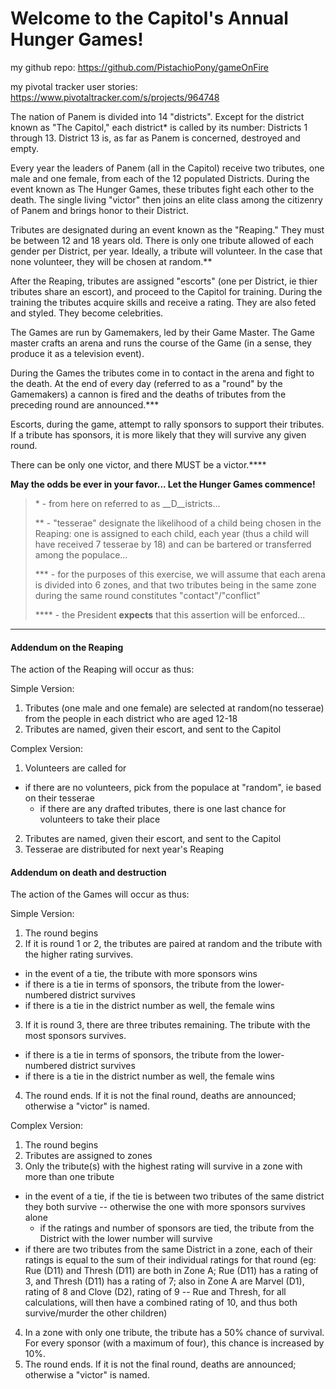   # Welcome to the Capitol's Annual Hunger Games!
  
  my github repo:
  https://github.com/PistachioPony/gameOnFire
  
  my pivotal tracker user stories: 
  https://www.pivotaltracker.com/s/projects/964748

The nation of Panem is divided into 14 "districts". Except for the district known as "The Capitol," each district* is called by its number: Districts 1 through 13. District 13 is, as far as Panem is concerned, destroyed and empty.

Every year the leaders of Panem (all in the Capitol) receive two tributes, one male and one female, from each of the 12 populated Districts. During the event known as The Hunger Games, these tributes fight each other to the death. The single living "victor" then joins an elite class among the citizenry of Panem and brings honor to their District.

Tributes are designated during an event known as the "Reaping." They must be between 12 and 18 years old. There is only one tribute allowed of each gender per District, per year. Ideally, a tribute will volunteer. In the case that none volunteer, they will be chosen at random.**

After the Reaping, tributes are assigned "escorts" (one per District, ie thier tributes share an escort), and proceed to the Capitol for training. During the training the tributes acquire skills and receive a rating. They are also feted and styled. They become celebrities.

The Games are run by Gamemakers, led by their Game Master. The Game master crafts an arena and runs the course of the Game (in a sense, they produce it as a television event).

During the Games the tributes come in to contact in the arena and fight to the death. At the end of every day (referred to as a "round" by the Gamemakers) a cannon is fired and the deaths of tributes from the preceding round are announced.***

Escorts, during the game, attempt to rally sponsors to support their tributes. If a tribute has sponsors, it is more likely that they will survive any given round.

There can be only one victor, and there MUST be a victor.****

**May the odds be ever in your favor... Let the Hunger Games commence!**

> &#42; - from here on referred to as __D__istricts...
>
> ** - "tesserae" designate the likelihood of a child being chosen in the Reaping: one is assigned to each child, each year (thus a child will have received 7 tesserae by 18) and can be bartered or transferred among the populace...
>
> *** - for the purposes of this exercise, we will assume that each arena is divided into 6 zones, and that two tributes being in the same zone during the same round constitutes "contact"/"conflict"
>
> **** - the President **expects** that this assertion will be enforced...

---

#### Addendum on the Reaping

The action of the Reaping will occur as thus:

Simple Version:

1. Tributes (one male and one female) are selected at random(no tesserae) from the people in each district who are aged 12-18
2. Tributes are named, given their escort, and sent to the Capitol

Complex Version:

1. Volunteers are called for
  * if there are no volunteers, pick from the populace at "random", ie based on their tesserae
    * if there are any drafted tributes, there is one last chance for volunteers to take their place
2. Tributes are named, given their escort, and sent to the Capitol
5. Tesserae are distributed for next year's Reaping

#### Addendum on death and destruction

The action of the Games will occur as thus:

Simple Version:

1. The round begins
2. If it is round 1 or 2, the tributes are paired at random and the tribute with the higher rating survives.
  * in the event of a tie, the tribute with more sponsors wins
  * if there is a tie in terms of sponsors, the tribute from the lower-numbered district survives
  * if there is a tie in the district number as well, the female wins
3. If it is round 3, there are three tributes remaining. The tribute with the most sponsors survives.
  * if there is a tie in terms of sponsors, the tribute from the lower-numbered district survives
  * if there is a tie in the district number as well, the female wins
4. The round ends. If it is not the final round, deaths are announced; otherwise a "victor" is named.

Complex Version:

1. The round begins
2. Tributes are assigned to zones
3. Only the tribute(s) with the highest rating will survive in a zone with more than one tribute
  * in the event of a tie, if the tie is between two tributes of the same district they both survive -- otherwise the one with more sponsors survives alone
    * if the ratings and number of sponsors are tied, the tribute from the District with the lower number will survive
  * if there are two tributes from the same District in a zone, each of their ratings is equal to the sum of their individual ratings for that round (eg: Rue (D11) and Thresh (D11) are both in Zone A; Rue (D11) has a rating of 3, and Thresh (D11) has a rating of 7; also in Zone A are Marvel (D1), rating of 8 and Clove (D2), rating of 9 -- Rue and Thresh, for all calculations, will then have a combined rating of 10, and thus both survive/murder the other children)
4. In a zone with only one tribute, the tribute has a 50% chance of survival. For every sponsor (with a maximum of four), this chance is increased by 10%.
5. The round ends. If it is not the final round, deaths are announced; otherwise a "victor" is named.
